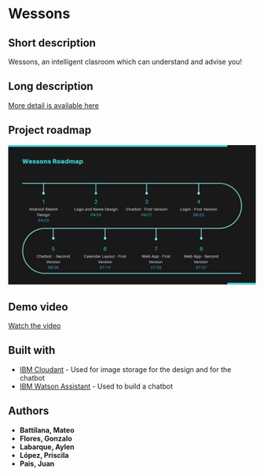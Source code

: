# Wessons

## Short description
Wessons, an intelligent clasroom which can understand and advise you!

## Long description
[More detail is available here](DESCRIPTION.md)

## Project roadmap
![Roadmap](Roadmap.jpeg)

## Demo video
[Watch the video](https://youtu.be/vOgCOoy_Bx0)

## Built with
* [IBM Cloudant](https://cloud.ibm.com/catalog/services/cloudant) - Used for image storage for the design and for the chatbot
* [IBM Watson Assistant](https://cloud.ibm.com/catalog/services/watson-assistant) - Used to build a chatbot

## Authors
* **Battilana, Mateo**
* **Flores, Gonzalo**
* **Labarque, Aylen**
* **López, Priscila**
* **Pais, Juan**
